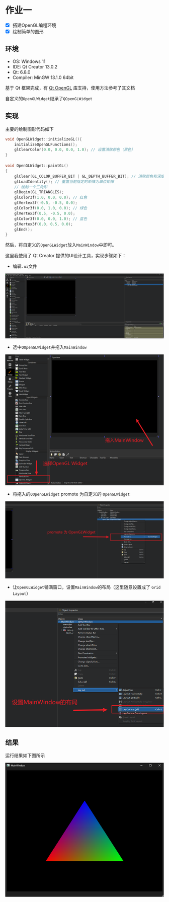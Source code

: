 # 作业一
- [x] 搭建OpenGL编程环境
- [x] 绘制简单的图形 

## 环境
- OS: Windows 11
- IDE: Qt Creator 13.0.2
- Qt: 6.8.0
- Compiler: MinGW 13.1.0 64bit

基于 Qt 框架完成，有 [Qt OpenGL](https://doc.qt.io/qt-6/qtopengl-index.html) 库支持，使用方法参考了其文档

自定义的`OpenGLWidget`继承了`QOpenGLWidget`

## 实现
主要的绘制图形代码如下
```C++
void OpenGLWidget::initializeGL(){
    initializeOpenGLFunctions();
    glClearColor(0.0, 0.0, 0.0, 1.0); // 设置清除颜色（黑色）
}

void OpenGLWidget::paintGL()
{
    glClear(GL_COLOR_BUFFER_BIT | GL_DEPTH_BUFFER_BIT); // 清除颜色和深度缓冲区
    glLoadIdentity(); // 重置当前指定的矩阵为单位矩阵
    // 绘制一个三角形
    glBegin(GL_TRIANGLES);
    glColor3f(1.0, 0.0, 0.0); // 红色
    glVertex3f(-0.5, -0.5, 0.0);
    glColor3f(0.0, 1.0, 0.0); // 绿色
    glVertex3f(0.5, -0.5, 0.0);
    glColor3f(0.0, 0.0, 1.0); // 蓝色
    glVertex3f(0.0, 0.5, 0.0);
    glEnd();
}
```
然后，将自定义的`OpenGLWidget`放入`MainWindow`中即可。

这里我使用了 Qt Creator 提供的UI设计工具，实现步骤如下：

- 编辑`.ui`文件

![编辑](./images/impl_1.png)

- 选中`QOpenGLWidget`并拖入`MainWindow`

![拖入](./images/impl_2.png)

- 将拖入的`QOpenGLWidget` promote 为自定义的 `OpenGLWidget`

![promote](./images/impl_3.png)

- 让`OpenGLWidget`铺满窗口，设置`MainWindow`的布局（这里随意设置成了 `Grid Layout`）

![layout](./images/impl_4.png)

## 结果
运行结果如下图所示

![结果](./images/outcome.png "结果")
